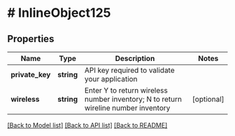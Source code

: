 # # InlineObject125

## Properties

Name | Type | Description | Notes
------------ | ------------- | ------------- | -------------
**private_key** | **string** | API key required to validate your application |
**wireless** | **string** | Enter Y to return wireless number inventory; N to return wireline number inventory | [optional]

[[Back to Model list]](../../README.md#models) [[Back to API list]](../../README.md#endpoints) [[Back to README]](../../README.md)
